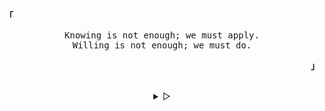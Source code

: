 <p align="left"><b><samp>「</samp></b></p>
  <p align="center">
    <samp>
      Knowing is not enough; we must apply.<br>
      Willing is not enough; we must do.<br>
    </samp>
  </p>
<p align="right"><b><samp>」</samp></b></p>

<br>

<details align="center">

<summary>
  &#9655;
</summary>
  
<h2></h2><br>
<p align="center">
  <samp>
    [ Hi there, I'm Govind Sankar. ]
  </samp>
</p>


<p align="center">
  <samp>
    [ I'm a sophomore doing his Bachelor of Technology degree programme in Computer Science. ]
  </samp>
</p>
<h2></h2><br>
<p align="center">
  <samp>
    <a href=[![GitHub Streak](http://github-readme-streak-stats.herokuapp.com?user=sxnkr&theme=dark&background=000000)](https://git.io/streak-stats)>
    </a>
  </samp>
</p>
<h2></h2><br>

</details>
